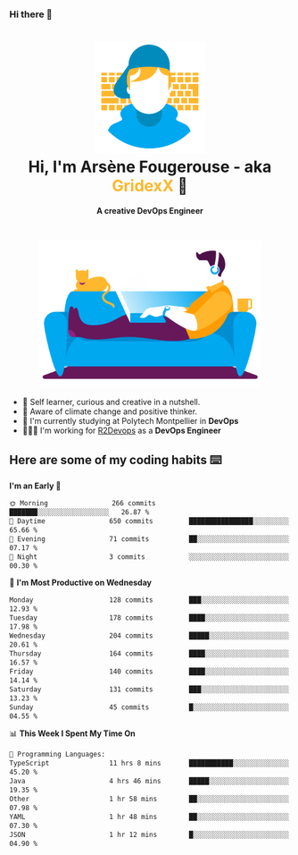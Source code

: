 ### Hi there 👋

<!--
**GridexX/gridexx** is a ✨ _special_ ✨ repository because its `README.md` (this file) appears on your GitHub profile.

Here are some ideas to get you started:

- 🔭 I’m currently working on ...
- 🌱 I’m currently learning ...
- 👯 I’m looking to collaborate on ...
- 🤔 I’m looking for help with ...
- 💬 Ask me about ...
- 📫 How to reach me: ...
- 😄 Pronouns: ...
- ⚡ Fun fact: ...
-->


<!-- Header -->
<h1 align="center">
  <img src="./images/user_profile.png" width="200">
  <br>
  Hi, I'm Arsène Fougerouse - aka <span style="color:#ffb72e">GridexX</span> 👋
</h1>


<p align="center">
  <b>A creative DevOps Engineer </b>
</p>
<br/>
<p align="center">
  <img src="./images/man_couch.png" width="400">
</p>

- 🎨 Self learner, curious and creative in a nutshell. 
- 🌱 Aware of climate change and positive thinker.
- 📕 I'm currently studying at Polytech Montpellier in **DevOps**
- 👨🏻‍💻 I'm working for [R2Devops](https://r2devops.io) as a **DevOps Engineer**


## Here are some of my coding habits ⌨️

<!-- Add a section about tech and Ops stack
  Like this one : https://github.com/Xanthus58#-tech-stack
-->
<!--START_SECTION:waka-->
**I'm an Early 🐤** 

```text
🌞 Morning                266 commits         ███████░░░░░░░░░░░░░░░░░░   26.87 % 
🌆 Daytime                650 commits         ████████████████░░░░░░░░░   65.66 % 
🌃 Evening                71 commits          ██░░░░░░░░░░░░░░░░░░░░░░░   07.17 % 
🌙 Night                  3 commits           ░░░░░░░░░░░░░░░░░░░░░░░░░   00.30 % 
```
📅 **I'm Most Productive on Wednesday** 

```text
Monday                   128 commits         ███░░░░░░░░░░░░░░░░░░░░░░   12.93 % 
Tuesday                  178 commits         ████░░░░░░░░░░░░░░░░░░░░░   17.98 % 
Wednesday                204 commits         █████░░░░░░░░░░░░░░░░░░░░   20.61 % 
Thursday                 164 commits         ████░░░░░░░░░░░░░░░░░░░░░   16.57 % 
Friday                   140 commits         ████░░░░░░░░░░░░░░░░░░░░░   14.14 % 
Saturday                 131 commits         ███░░░░░░░░░░░░░░░░░░░░░░   13.23 % 
Sunday                   45 commits          █░░░░░░░░░░░░░░░░░░░░░░░░   04.55 % 
```


📊 **This Week I Spent My Time On** 

```text
💬 Programming Languages: 
TypeScript               11 hrs 8 mins       ███████████░░░░░░░░░░░░░░   45.20 % 
Java                     4 hrs 46 mins       █████░░░░░░░░░░░░░░░░░░░░   19.35 % 
Other                    1 hr 58 mins        ██░░░░░░░░░░░░░░░░░░░░░░░   07.98 % 
YAML                     1 hr 48 mins        ██░░░░░░░░░░░░░░░░░░░░░░░   07.30 % 
JSON                     1 hr 12 mins        █░░░░░░░░░░░░░░░░░░░░░░░░   04.90 % 
```


<!--END_SECTION:waka-->
